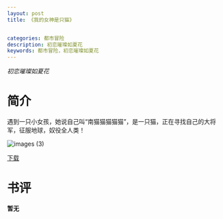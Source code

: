 ```yaml
---
layout: post
title: 《我的女神是只猫》


categories: 都市冒险
description: 初恋璀璨如夏花
keywords: 都市冒险，初恋璀璨如夏花
---
```


*初恋璀璨如夏花*

# 简介

遇到一只小女孩，她说自己叫“南猫猫猫猫猫”，是一只猫，正在寻找自己的大将军，征服地球，奴役全人类！

![images (3)](http://tva1.sinaimg.cn/large/008dGP0Fgy1gtx0qn0hsaj305006ogll.jpg)

[下载](https://link.jscdn.cn/1drv/aHR0cHM6Ly8xZHJ2Lm1zL3QvcyFBaGU2R2dNWmVFb2poRVZVVXJtZ1FwMU51bGVtP2U9dHdrY3F5.txt)
# 书评
**暂无**